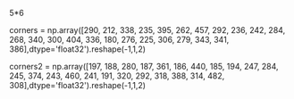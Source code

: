 5*6

corners = np.array([290, 212, 338, 235, 395, 262, 457, 292, 236, 242, 284, 268, 340, 300, 404, 336, 180, 276, 225, 306, 279, 343, 341, 386],dtype='float32').reshape(-1,1,2)

corners2 = np.array([197, 188, 280, 187, 361, 186, 440, 185, 194, 247, 284, 245, 374, 243, 460, 241, 191, 320, 292, 318, 388, 314, 482, 308],dtype='float32').reshape(-1,1,2)
